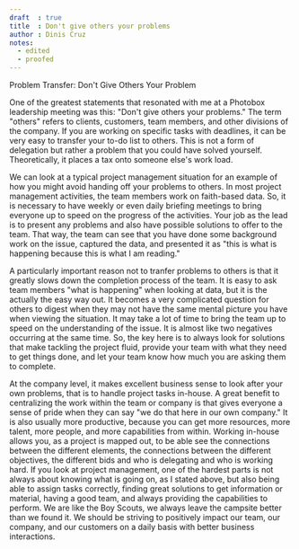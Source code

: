 ```yaml
---
draft  : true
title  : Don't give others your problems
author : Dinis Cruz
notes:
  - edited
  - proofed
---
```

Problem Transfer:  Don't Give Others Your Problem

One of the greatest statements that resonated with me at a Photobox leadership meeting was this: "Don't give others your problems."  The term "others" refers to clients, customers, team members, and other divisions of the company. If you are working on specific tasks with deadlines, it can be very easy to transfer your to-do list to others. This is not a form of delegation but rather a problem that you could have solved yourself. Theoretically, it places a tax onto someone else's work load.  

We can look at a typical project management situation for an example of how you might avoid handing off your problems to others. In most project management activities, the team members work on faith-based data. So, it is necessary to have weekly or even daily briefing meetings to bring everyone up to speed on the progress of the activities. Your job as the lead is to present any problems and also have possible solutions to offer to the team. That way, the team can see that you have done some background work on the issue, captured the data, and presented it as "this is what is happening because this is what I am reading."

A particularly important reason not to tranfer problems to others is that it greatly slows down the completion process of the team. It is easy to ask team members "what is happening" when looking at data, but it is the actually the easy way out. It becomes a very complicated question for others to digest when they may not have the same mental picture you have when viewing the situation. It may take a lot of time to bring the team up to speed on the understanding of the issue. It is almost like two negatives occurring at the same time. So, the key here is to always look for solutions that make tackling the project fluid, provide your team with what they need to get things done, and let your team know how much you are asking them to complete.

At the company level, it makes excellent business sense to look after your own problems, that is to handle project tasks in-house. A great benefit to centralizing the work within the team or company is that gives everyone a sense of pride when they can say "we do that here in our own company." It is also usually more productive, because you can get more resources, more talent, more people, and more capabilities from within. Working in-house allows you, as a project is mapped out, to be able see the connections between the different elements, the connections between the different objectives, the different bids and who is delegating and who is working hard. If you look at project management, one of the hardest parts is not always about knowing what is going on, as I stated above, but also being able to assign tasks correctly, finding great solutions to get information or material, having a good team, and always providing the capabilities to perform. We are like the Boy Scouts, we always leave the campsite better than we found it. We should be striving to positively impact our team, our company, and our customers on a daily basis with better business interactions.  

